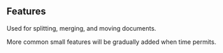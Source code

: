 ## Features

Used for splitting, merging, and moving documents.

More common small features will be gradually added when time permits.